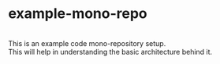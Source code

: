 # example-mono-repo

<br>This is an example code mono-repository setup.
<br>This will help in understanding the basic architecture behind it. 